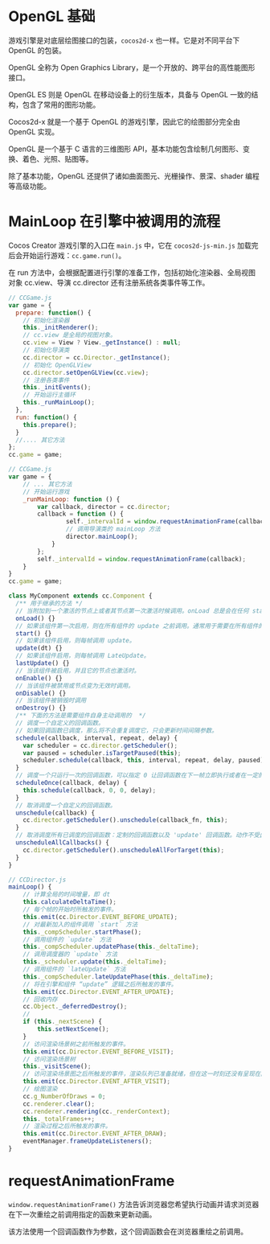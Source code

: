 # OpenGL 基础

游戏引擎是对底层绘图接口的包装，`cocos2d-x` 也一样。它是对不同平台下 OpenGL 的包装。

OpenGL 全称为 Open Graphics Library，是一个开放的、跨平台的高性能图形接口。

OpenGL ES 则是 OpenGL 在移动设备上的衍生版本，具备与 OpenGL 一致的结构，包含了常用的图形功能。

Cocos2d-x 就是一个基于 OpenGL 的游戏引擎，因此它的绘图部分完全由 OpenGL 实现。

OpenGL 是一个基于 C 语言的三维图形 API，基本功能包含绘制几何图形、变换、着色、光照、贴图等。

除了基本功能，OpenGL 还提供了诸如曲面图元、光栅操作、景深、shader 编程等高级功能。

# MainLoop 在引擎中被调用的流程

Cocos Creator 游戏引擎的入口在 `main.js` 中，它在 `cocos2d-js-min.js` 加载完后会开始运行游戏：`cc.game.run()`。

在 run 方法中，会根据配置进行引擎的准备工作，包括初始化渲染器、全局视图对象 cc.view、导演 cc.director 还有注册系统各类事件等工作。

```js
// CCGame.js
var game = {
  prepare: function() {
    // 初始化渲染器
    this._initRenderer();
    // cc.view 是全局的视图对象。
    cc.view = View ? View._getInstance() : null;
    // 初始化导演类
    cc.director = cc.Director._getInstance();
    // 初始化 OpenGLView
    cc.director.setOpenGLView(cc.view);
    // 注册各类事件
    this._initEvents();
    // 开始运行主循环
    this._runMainLoop();
  },
  run: function() {
    this.prepare();
  }
  //.... 其它方法
};
cc.game = game;
```

```js
// CCGame.js
var game = {
    // ... 其它方法
    // 开始运行游戏
    _runMainLoop: function () {
        var callback, director = cc.director;
        callback = function () {
                self._intervalId = window.requestAnimationFrame(callback);
                // 调用导演类的 mainLoop 方法
                director.mainLoop();
            }
        };
        self._intervalId = window.requestAnimationFrame(callback);
    }
}
cc.game = game;
```

```js
class MyComponent extends cc.Component {
  /** 用于继承的方法 */
  // 当附加到一个激活的节点上或者其节点第一次激活时候调用。onLoad 总是会在任何 start 方法调用前执行，这能用于安排脚本的初始化顺序。
  onLoad() {}
  // 如果该组件第一次启用，则在所有组件的 update 之前调用。通常用于需要在所有组件的 onLoad 初始化完毕后执行的逻辑。
  start() {}
  // 如果该组件启用，则每帧调用 update。
  update(dt) {}
  // 如果该组件启用，则每帧调用 LateUpdate。
  lastUpdate() {}
  // 当该组件被启用，并且它的节点也激活时。
  onEnable() {}
  // 当该组件被禁用或节点变为无效时调用。
  onDisable() {}
  // 当该组件被销毁时调用
  onDestroy() {}
  /** 下面的方法是需要组件自身主动调用的  */
  // 调度一个自定义的回调函数。
  // 如果回调函数已调度，那么将不会重复调度它，只会更新时间间隔参数。
  schedule(callback, interval, repeat, delay) {
    var scheduler = cc.director.getScheduler();
    var paused = scheduler.isTargetPaused(this);
    scheduler.schedule(callback, this, interval, repeat, delay, paused);
  }
  // 调度一个只运行一次的回调函数，可以指定 0 让回调函数在下一帧立即执行或者在一定的延时之后执行。
  scheduleOnce(callback, delay) {
    this.schedule(callback, 0, 0, delay);
  }
  // 取消调度一个自定义的回调函数。
  unschedule(callback) {
    cc.director.getScheduler().unschedule(callback_fn, this);
  }
  // 取消调度所有已调度的回调函数：定制的回调函数以及 'update' 回调函数。动作不受此方法影响。
  unscheduleAllCallbacks() {
    cc.director.getScheduler().unscheduleAllForTarget(this);
  }
}
```

```js
// CCDirector.js
mainLoop() {
    // 计算全局的时间增量，即 dt
    this.calculateDeltaTime();
    // 每个帧的开始时所触发的事件。
    this.emit(cc.Director.EVENT_BEFORE_UPDATE);
    // 对最新加入的组件调用 `start` 方法
    this._compScheduler.startPhase();
    // 调用组件的 `update` 方法
    this._compScheduler.updatePhase(this._deltaTime);
    // 调用调度器的 `update` 方法
    this._scheduler.update(this._deltaTime);
    // 调用组件的 `lateUpdate` 方法
    this._compScheduler.lateUpdatePhase(this._deltaTime);
    // 将在引擎和组件 “update” 逻辑之后所触发的事件。
    this.emit(cc.Director.EVENT_AFTER_UPDATE);
    // 回收内存
    cc.Object._deferredDestroy();
    //
    if (this._nextScene) {
        this.setNextScene();
    }
    // 访问渲染场景树之前所触发的事件。
    this.emit(cc.Director.EVENT_BEFORE_VISIT);
    // 访问渲染场景树
    this._visitScene();
    // 访问渲染场景图之后所触发的事件，渲染队列已准备就绪，但在这一时刻还没有呈现在画布上。
    this.emit(cc.Director.EVENT_AFTER_VISIT);
    // 绘图渲染
    cc.g_NumberOfDraws = 0;
    cc.renderer.clear();
    cc.renderer.rendering(cc._renderContext);
    this._totalFrames++;
    // 渲染过程之后所触发的事件。
    this.emit(cc.Director.EVENT_AFTER_DRAW);
    eventManager.frameUpdateListeners();
}
```

# requestAnimationFrame

`window.requestAnimationFrame()` 方法告诉浏览器您希望执行动画并请求浏览器在下一次重绘之前调用指定的函数来更新动画。

该方法使用一个回调函数作为参数，这个回调函数会在浏览器重绘之前调用。
